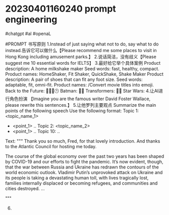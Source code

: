 # 20230401160240 prompt engineering
<!-- tags: --> #chatgpt #al #openaL

#PROMPT 书写原则
1.Instead of just saying what not to do, say what to do instead.告诉它可以做什么【Please recommend me some places to visit in Hong Kong including amusement parks.】
2.说话简洁，没有歧义【Please suggest me 10 essential words for IELTS】
3.最好给它举个具体案例
Product description: A home milkshake maker
Seed words: fast, healthy, compact.
Product names: HomeShaker, Fit Shaker, QuickShake, Shake Maker
Product description: A pair of shoes that can fit any foot size.
Seed words: adaptable, fit, omni-fit.
Product names:
/Convert movie titles into emoji.
Back to the Future: 👨👴🚗🕒
Batman: 🤵🦇
Transformers: 🚗🤖
Star Wars:
4.让AI进行角色扮演
【Imagine you are the famous writer David Foster Wallace, please rewrite this sentences.】
5.让他罗列主要观点
Summarize the main points of the following speech
Use the following format:
Topic 1: <topic_name_1>
- <point_1>
..
Topic 2: <topic_name_2>
- <point_1>
..
Topic 10: ..

Text: """
Thank you so much, Fred, for that lovely introduction. And thanks to the Atlantic Council for hosting me today.

The course of the global economy over the past two years has been shaped by COVID-19 and our efforts to fight the pandemic. It’s now evident, though, that the war between Russia and Ukraine has redrawn the contours of the world economic outlook. Vladimir Putin’s unprovoked attack on Ukraine and its people is taking a devastating human toll, with lives tragically lost, families internally displaced or becoming refugees, and communities and cities destroyed.
...

"""

6.